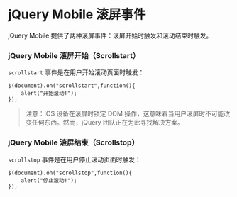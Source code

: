 # jQuery Mobile 滚屏事件

jQuery Mobile 提供了两种滚屏事件：滚屏开始时触发和滚动结束时触发。

### jQuery Mobile 滚屏开始（Scrollstart）

`scrollstart` 事件是在用户开始滚动页面时触发：

	$(document).on("scrollstart",function(){
		alert("开始滚动!");
	});

> 注意：iOS 设备在滚屏时锁定 DOM 操作，这意味着当用户滚屏时不可能改变任何东西。然而，jQuery 团队正在为此寻找解决方案。

### jQuery Mobile 滚屏结束（Scrollstop）

`scrollstop` 事件是在用户停止滚动页面时触发：

	$(document).on("scrollstop",function(){
		alert("停止滚动!");
	});